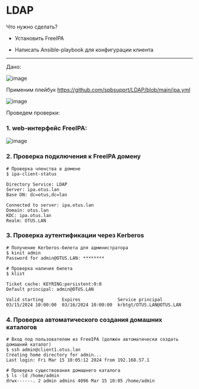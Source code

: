 # LDAP

Что нужно сделать?

- Установить FreeIPA

- Написать Ansible-playbook для конфигурации клиента

---

Дано:

![image](https://github.com/user-attachments/assets/39ad0c96-ed52-46fd-b5d0-965421346194)

Применим плейбук  https://github.com/spbsupprt/LDAP/blob/main/ipa.yml


![image](https://github.com/user-attachments/assets/e0092e64-1231-4575-a639-485ba7a8d719)


Проведем проверки:


### 1. web-интерфейс FreeIPA:

![image](https://github.com/user-attachments/assets/88731e3e-75c4-4f1a-b3be-65d7eca149dd)


### 2. Проверка подключения к FreeIPA домену

```
# Проверка членства в домене
$ ipa-client-status

Directory Service: LDAP
Server: ipa.otus.lan
Base DN: dc=otus,dc=lan

Connected to server: ipa.otus.lan
Domain: otus.lan
KDC: ipa.otus.lan
Realm: OTUS.LAN
```
### 3. Проверка аутентификации через Kerberos

```
# Получение Kerberos-билета для администратора
$ kinit admin
Password for admin@OTUS.LAN: ********

# Проверка наличия билета
$ klist

Ticket cache: KEYRING:persistent:0:0
Default principal: admin@OTUS.LAN

Valid starting       Expires              Service principal
03/15/2024 10:00:00  03/16/2024 10:00:00  krbtgt/OTUS.LAN@OTUS.LAN
```


### 4. Проверка автоматического создания домашних каталогов


```
# Вход под пользователем из FreeIPA (должен автоматически создать домашний каталог)
$ ssh admin@client1.otus.lan
Creating home directory for admin...
Last login: Fri Mar 15 10:05:12 2024 from 192.168.57.1

# Проверка существования домашнего каталога
$ ls -ld /home/admin
drwx------. 2 admin admins 4096 Mar 15 10:05 /home/admin
```

